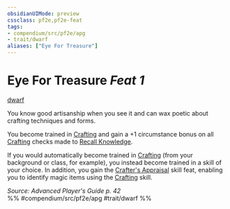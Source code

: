 ```yaml
---
obsidianUIMode: preview
cssclass: pf2e,pf2e-feat
tags:
- compendium/src/pf2e/apg
- trait/dwarf
aliases: ["Eye For Treasure"]
---
```

# Eye For Treasure  *Feat 1*  
[dwarf](../../rules/traits/dwarf.md)  


You know good artisanship when you see it and can wax poetic about crafting techniques and forms.

You become trained in [Crafting](../skills.md#Crafting) and gain a +1 circumstance bonus on all [Crafting](../skills.md#Crafting) checks made to [Recall Knowledge](../../rules/actions/recall-knowledge.md).

If you would automatically become trained in [Crafting](../skills.md#Crafting) (from your background or class, for example), you instead become trained in a skill of your choice. In addition, you gain the [Crafter's Appraisal](crafters-appraisal-apg.md) skill feat, enabling you to identify magic items using the [Crafting](../skills.md#Crafting) skill.

*Source: Advanced Player's Guide p. 42*  
%% #compendium/src/pf2e/apg #trait/dwarf %%